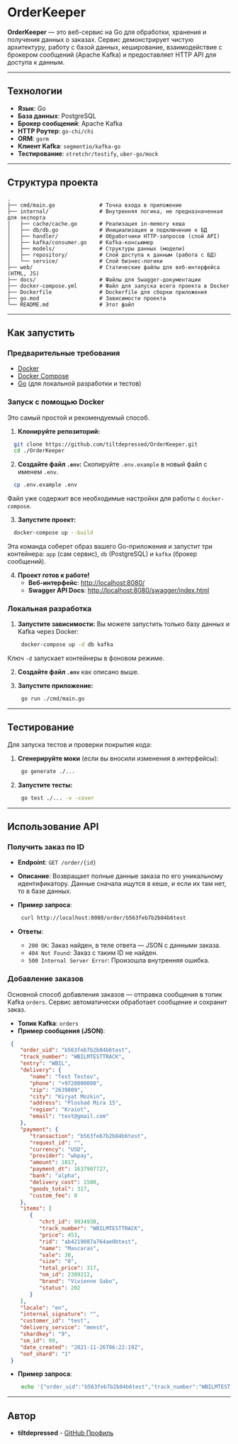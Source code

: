 # OrderKeeper

**OrderKeeper** — это веб-сервис на Go для обработки, хранения и получения данных о заказах. Сервис демонстрирует чистую архитектуру, работу с базой данных, кеширование, взаимодействие с брокером сообщений (Apache Kafka) и предоставляет HTTP API для доступа к данным.

---

## Технологии

- **Язык**: Go
- **База данных**: PostgreSQL
- **Брокер сообщений**: Apache Kafka
- **HTTP Роутер**: `go-chi/chi`
- **ORM**: `gorm`
- **Клиент Kafka**: `segmentio/kafka-go`
- **Тестирование**: `stretchr/testify`, `uber-go/mock`

---

## Структура проекта

```
.
├── cmd/main.go              # Точка входа в приложение
├── internal/                # Внутренняя логика, не предназначенная для экспорта
│   ├── cache/cache.go       # Реализация in-memory кеша
│   ├── db/db.go             # Инициализация и подключение к БД
│   ├── handler/             # Обработчики HTTP-запросов (слой API)
│   ├── kafka/consumer.go    # Kafka-консьюмер
│   ├── models/              # Структуры данных (модели)
│   ├── repository/          # Слой доступа к данным (работа с БД)
│   └── service/             # Слой бизнес-логики
├── web/                     # Статические файлы для веб-интерфейса (HTML, JS)
├── docs/                    # Файлы для Swagger-документации
├── docker-compose.yml       # Файл для запуска всего проекта в Docker
├── Dockerfile               # Dockerfile для сборки приложения
├── go.mod                   # Зависимости проекта
└── README.md                # Этот файл
```

---

## Как запустить

### Предварительные требования

- [Docker](https://www.docker.com/)
- [Docker Compose](https://docs.docker.com/compose/)
- [Go](https://golang.org/) (для локальной разработки и тестов)

### Запуск с помощью Docker

Это самый простой и рекомендуемый способ.

1. **Клонируйте репозиторий:**

  ```bash
    git clone https://github.com/tiltdepressed/OrderKeeper.git
    cd ./OrderKeeper
  ```

2. **Создайте файл `.env`:**
    Скопируйте `.env.example` в новый файл с именем `.env`.

  ```bash
    cp .env.example .env
  ```

  Файл уже содержит все необходимые настройки для работы с `docker-compose`.

3. **Запустите проект:**

  ```bash
    docker-compose up --build
  ```

  Эта команда соберет образ вашего Go-приложения и запустит три контейнера: `app` (сам сервис), `db` (PostgreSQL) и `kafka` (брокер сообщений).

4. **Проект готов к работе!**
    - **Веб-интерфейс**: [http://localhost:8080/](http://localhost:8080/)
    - **Swagger API Docs**: [http://localhost:8080/swagger/index.html](http://localhost:8080/swagger/index.html)

### Локальная разработка

1. **Запустите зависимости:**
    Вы можете запустить только базу данных и Kafka через Docker:

   ```bash
    docker-compose up -d db kafka
   ```

  Ключ `-d` запускает контейнеры в фоновом режиме.

2. **Создайте файл `.env`** как описано выше.

3. **Запустите приложение:**

   ```bash
    go run ./cmd/main.go
   ```

---

## Тестирование

Для запуска тестов и проверки покрытия кода:

1. **Сгенерируйте моки** (если вы вносили изменения в интерфейсы):

   ```bash
    go generate ./...
   ```

2. **Запустите тесты:**

   ```bash
    go test ./... -v -cover
   ```

---

## Использование API

### Получить заказ по ID

- **Endpoint**: `GET /order/{id}`
- **Описание**: Возвращает полные данные заказа по его уникальному идентификатору. Данные сначала ищутся в кеше, и если их там нет, то в базе данных.
- **Пример запроса**:

   ```bash
    curl http://localhost:8080/order/b563feb7b2b84b6test
   ```

- **Ответы**:
  - `200 OK`: Заказ найден, в теле ответа — JSON с данными заказа.
  - `404 Not Found`: Заказ с таким ID не найден.
  - `500 Internal Server Error`: Произошла внутренняя ошибка.

### Добавление заказов

Основной способ добавления заказов — отправка сообщения в топик Kafka `orders`. Сервис автоматически обработает сообщение и сохранит заказ.

- **Топик Kafka**: `orders`
- **Пример сообщения (JSON)**:

```json
 {
    "order_uid": "b563feb7b2b84b6test",
    "track_number": "WBILMTESTTRACK",
    "entry": "WBIL",
    "delivery": {
       "name": "Test Testov",
       "phone": "+9720000000",
       "zip": "2639809",
       "city": "Kiryat Mozkin",
       "address": "Ploshad Mira 15",
       "region": "Kraiot",
       "email": "test@gmail.com"
    },
    "payment": {
       "transaction": "b563feb7b2b84b6test",
       "request_id": "",
       "currency": "USD",
       "provider": "wbpay",
       "amount": 1817,
       "payment_dt": 1637907727,
       "bank": "alpha",
       "delivery_cost": 1500,
       "goods_total": 317,
       "custom_fee": 0
    },
    "items": [
       {
          "chrt_id": 9934930,
          "track_number": "WBILMTESTTRACK",
          "price": 453,
          "rid": "ab4219087a764ae0btest",
          "name": "Mascaras",
          "sale": 30,
          "size": "0",
          "total_price": 317,
          "nm_id": 2389212,
          "brand": "Vivienne Sabo",
          "status": 202
       }
    ],
    "locale": "en",
    "internal_signature": "",
    "customer_id": "test",
    "delivery_service": "meest",
    "shardkey": "9",
    "sm_id": 99,
    "date_created": "2021-11-26T06:22:19Z",
    "oof_shard": "1"
 }
 ```

- **Пример запроса**:

   ```bash
    echo '{"order_uid":"b563feb7b2b84b6test","track_number":"WBILMTESTTRACK","entry":"WBIL","delivery":{"name":"Test Testov","phone":"+9720000000","zip":"2639809","city":"Kiryat Mozkin","address":"Ploshad Mira 15","region":"Kraiot","email":"test@gmail.com"},"payment":{"transaction":"b563feb7b2b84b6test","request_id":"","currency":"USD","provider":"wbpay","amount":1817,"payment_dt":1637907727,"bank":"alpha","delivery_cost":1500,"goods_total":317,"custom_fee":0},"items":[{"chrt_id":9934930,"track_number":"WBILMTESTTRACK","price":453,"rid":"ab4219087a764ae0btest","name":"Mascaras","sale":30,"size":"0","total_price":317,"nm_id":2389212,"brand":"Vivienne Sabo","status":202}],"locale":"en","internal_signature":"","customer_id":"test","delivery_service":"meest","shardkey":"9","sm_id":99,"date_created":"2021-11-26T06:22:19Z","oof_shard":"1"}' | docker-compose exec -T kafka kafka-console-producer --broker-list kafka:29092 --topic orders
   ```

---

## Автор

- **tiltdepressed** - [GitHub Профиль](https://github.com/tiltdepressed)
